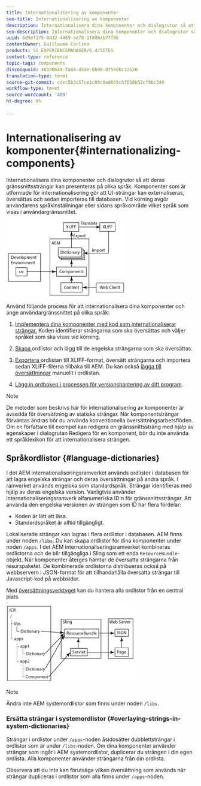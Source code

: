 ```yaml
---
title: Internationalisering av komponenter
seo-title: Internationalisering av komponenter
description: Internationalisera dina komponenter och dialogrutor så att deras gränssnittssträngar kan presenteras på olika språk
seo-description: Internationalisera dina komponenter och dialogrutor så att deras gränssnittssträngar kan presenteras på olika språk
uuid: 6d9ef175-0d32-4469-ae78-1f886ab77f0b
contentOwner: Guillaume Carlino
products: SG_EXPERIENCEMANAGER/6.4/SITES
content-type: reference
topic-tags: components
discoiquuid: 48190644-fa84-45ae-8b98-875e8bc12530
translation-type: tm+mt
source-git-commit: cdec5b3c57ce1c80c0ed6b5cb7650b52cf9bc340
workflow-type: tm+mt
source-wordcount: '480'
ht-degree: 0%

---
```



# Internationalisering av komponenter{#internationalizing-components}

Internationalisera dina komponenter och dialogrutor så att deras gränssnittssträngar kan presenteras på olika språk. Komponenter som är utformade för internationalisering gör att UI-strängar kan externaliseras, översättas och sedan importeras till databasen. Vid körning avgör användarens språkinställningar eller sidans språkområde vilket språk som visas i användargränssnittet.

![chlimage_1-9](assets/chlimage_1-9.png)

Använd följande process för att internationalisera dina komponenter och ange användargränssnittet på olika språk:

1. [Implementera dina komponenter med kod som internationaliserar strängar.](/help/sites-developing/i18n-dev.md) Koden identifierar strängarna som ska översättas och väljer språket som ska visas vid körning.
1. [Skapa ](/help/sites-developing/i18n-translator.md#creating-a-dictionary) ordlistor och  [](/help/sites-developing/i18n-translator.md#adding-changing-and-removing-strings) lägg till de engelska strängarna som ska översättas.

1. [Exportera ](/help/sites-developing/i18n-translator.md#exporting-a-dictionary) ordlistan till XLIFF-format, översätt strängarna och  [](/help/sites-developing/i18n-translator.md#importing-a-dictionary) importera sedan XLIFF-filerna tillbaka till AEM. Du kan också [lägga till översättningar](/help/sites-developing/i18n-translator.md#editing-translated-strings) manuellt i ordlistan.

1. [Lägg in ordboken i processen för versionshantering av ditt program](/help/sites-developing/i18n-translator.md#publishing-dictionaries).

>[!NOTE]
>
>De metoder som beskrivs här för internationalisering av komponenter är avsedda för översättning av statiska strängar. När komponentsträngar förväntas ändras bör du använda konventionella översättningsarbetsflöden. Om en författare till exempel kan redigera en gränssnittssträng med hjälp av egenskaper i dialogrutan Redigera för en komponent, bör du inte använda ett språklexikon för att internationalisera strängen.

## Språkordlistor {#language-dictionaries}

I det AEM internationaliseringsramverket används ordlistor i databasen för att lagra engelska strängar och deras översättningar på andra språk. I ramverket används engelska som standardspråk. Strängar identifieras med hjälp av deras engelska version. Vanligtvis använder internationaliseringsramverk alfanumeriska ID:n för gränssnittssträngar. Att använda den engelska versionen av strängen som ID har flera fördelar:

* Koden är lätt att läsa.
* Standardspråket är alltid tillgängligt.

Lokaliserade strängar kan lagras i flera ordlistor i databasen. AEM finns under noden `/libs`. Du kan skapa ordlistor för dina komponenter under noden `/apps`. I det AEM internationaliseringsramverket kombineras ordlistorna och de blir tillgängliga i Sling som ett enda `ResourceBundle`-objekt. När komponenter återges hämtar de översatta strängarna från resurspaketet. De kombinerade ordlistorna distribueras också på webbservern i JSON-format för att tillhandahålla översatta strängar till Javascript-kod på webbsidor.

Med [översättningsverktyget](/help/sites-developing/i18n-translator.md) kan du hantera alla ordlistor från en central plats.

![chlimage_1-10](assets/chlimage_1-10.png)

>[!NOTE]
>
>Ändra inte AEM systemordlistor som finns under noden `/libs`.

### Ersätta strängar i systemordlistor {#overlaying-strings-in-system-dictionaries}

Strängar i ordlistor under `/apps`-noden åsidosätter dubblettsträngar i ordlistor som är under `/libs`-noden. Om dina komponenter använder strängar som ingår i AEM systemordlistor, duplicerar du strängen i din egen ordlista. Alla komponenter använder strängarna från din ordlista.

Observera att du inte kan förutsäga vilken översättning som används när strängar dupliceras i ordlistor som alla finns under `/apps`-noden.
